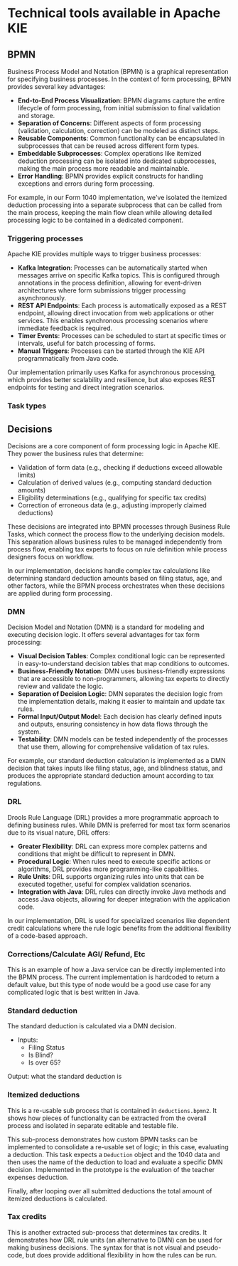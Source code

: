 <!-- TODO: explain the various pieces of the form processes and decisions technically -->

# Technical tools available in Apache KIE

## BPMN

Business Process Model and Notation (BPMN) is a graphical representation for specifying business processes. In the context of form processing, BPMN provides several key advantages:

- **End-to-End Process Visualization**: BPMN diagrams capture the entire lifecycle of form processing, from initial submission to final validation and storage.
- **Separation of Concerns**: Different aspects of form processing (validation, calculation, correction) can be modeled as distinct steps.
- **Reusable Components**: Common functionality can be encapsulated in subprocesses that can be reused across different form types.
- **Embeddable Subprocesses**: Complex operations like itemized deduction processing can be isolated into dedicated subprocesses, making the main process more readable and maintainable.
- **Error Handling**: BPMN provides explicit constructs for handling exceptions and errors during form processing.

For example, in our Form 1040 implementation, we've isolated the itemized deduction processing into a separate subprocess that can be called from the main process, keeping the main flow clean while allowing detailed processing logic to be contained in a dedicated component.

### Triggering processes

Apache KIE provides multiple ways to trigger business processes:

- **Kafka Integration**: Processes can be automatically started when messages arrive on specific Kafka topics. This is configured through annotations in the process definition, allowing for event-driven architectures where form submissions trigger processing asynchronously.
- **REST API Endpoints**: Each process is automatically exposed as a REST endpoint, allowing direct invocation from web applications or other services. This enables synchronous processing scenarios where immediate feedback is required.
- **Timer Events**: Processes can be scheduled to start at specific times or intervals, useful for batch processing of forms.
- **Manual Triggers**: Processes can be started through the KIE API programmatically from Java code.

Our implementation primarily uses Kafka for asynchronous processing, which provides better scalability and resilience, but also exposes REST endpoints for testing and direct integration scenarios.

### Task types

## Decisions

Decisions are a core component of form processing logic in Apache KIE. They power the business rules that determine:

- Validation of form data (e.g., checking if deductions exceed allowable limits)
- Calculation of derived values (e.g., computing standard deduction amounts)
- Eligibility determinations (e.g., qualifying for specific tax credits)
- Correction of erroneous data (e.g., adjusting improperly claimed deductions)

These decisions are integrated into BPMN processes through Business Rule Tasks, which connect the process flow to the underlying decision models. This separation allows business rules to be managed independently from process flow, enabling tax experts to focus on rule definition while process designers focus on workflow.

In our implementation, decisions handle complex tax calculations like determining standard deduction amounts based on filing status, age, and other factors, while the BPMN process orchestrates when these decisions are applied during form processing.

### DMN

Decision Model and Notation (DMN) is a standard for modeling and executing decision logic. It offers several advantages for tax form processing:

- **Visual Decision Tables**: Complex conditional logic can be represented in easy-to-understand decision tables that map conditions to outcomes.
- **Business-Friendly Notation**: DMN uses business-friendly expressions that are accessible to non-programmers, allowing tax experts to directly review and validate the logic.
- **Separation of Decision Logic**: DMN separates the decision logic from the implementation details, making it easier to maintain and update tax rules.
- **Formal Input/Output Model**: Each decision has clearly defined inputs and outputs, ensuring consistency in how data flows through the system.
- **Testability**: DMN models can be tested independently of the processes that use them, allowing for comprehensive validation of tax rules.

For example, our standard deduction calculation is implemented as a DMN decision that takes inputs like filing status, age, and blindness status, and produces the appropriate standard deduction amount according to tax regulations.

### DRL

Drools Rule Language (DRL) provides a more programmatic approach to defining business rules. While DMN is preferred for most tax form scenarios due to its visual nature, DRL offers:

- **Greater Flexibility**: DRL can express more complex patterns and conditions that might be difficult to represent in DMN.
- **Procedural Logic**: When rules need to execute specific actions or algorithms, DRL provides more programming-like capabilities.
- **Rule Units**: DRL supports organizing rules into units that can be executed together, useful for complex validation scenarios.
- **Integration with Java**: DRL rules can directly invoke Java methods and access Java objects, allowing for deeper integration with the application code.

In our implementation, DRL is used for specialized scenarios like dependent credit calculations where the rule logic benefits from the additional flexibility of a code-based approach.

### Corrections/Calculate AGI/ Refund, Etc

This is an example of how a Java service can be directly implemented into the BPMN process. The current implementation is hardcoded to return a default value,
but this type of node would be a good use case for any complicated logic that is best written in Java.

### Standard deduction

The standard deduction is calculated via a DMN decision.

- Inputs:
  - Filing Status
  - Is Blind?
  - Is over 65?

Output: what the standard deduction is

### Itemized deductions

This is a re-usable sub process that is contained in `deductions.bpmn2`.  It shows how pieces of functionality can be extracted from the overall process and
isolated in separate editable and testable file.

This sub-process demonstrates how custom BPMN tasks can be implemented to consolidate a re-usable set of logic; in this case, evaluating a deduction.  This task
expects a `Deduction` object and the 1040 data and then uses the name of the deduction to load and evaluate a specific DMN decision.  Implemented in the prototype is
the evaluation of the teacher expenses deduction.

Finally, after looping over all submitted deductions the total amount of itemized deductions is calculated.

### Tax credits

This is another extracted sub-process that determines tax credits.  It demonstrates how DRL rule units (an alternative to DMN) can be used for making business decisions.
The syntax for that is not visual and pseudo-code, but does provide additional flexibility in how the rules can be run.
